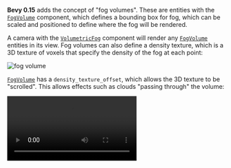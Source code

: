 <!-- Allow volumetric fog to be localized to specific, optionally voxelized, regions. -->
<!-- https://github.com/bevyengine/bevy/pull/14099 -->

**Bevy 0.15** adds the concept of "fog volumes". These are entities with the [`FogVolume`] component, which defines a bounding box for fog, which can be scaled and positioned to define where the fog will be rendered.

A camera with the [`VolumetricFog`] component will render any [`FogVolume`] entities in its view. Fog volumes can also define a density texture, which is a 3D texture of voxels that specify the density of the fog at each point:

![fog volume](fog_volume.png)

[`FogVolume`] has a `density_texture_offset`, which allows the 3D texture to be "scrolled". This allows effects such as clouds "passing through" the volume:

<video controls><source src="scrolling_fog.mp4" type="video/mp4"/></video>

[`FogVolume`]: https://docs.rs/bevy/0.15.0/bevy/pbr/struct.FogVolume.html
[`VolumetricFog`]: https://docs.rs/bevy/0.15.0/bevy/pbr/struct.VolumetricFog.html

